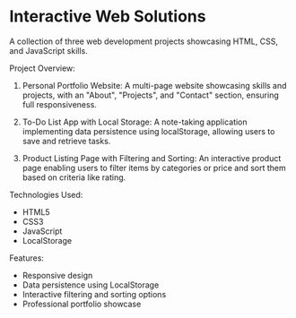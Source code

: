 # Interactive Web Solutions

A collection of three web development projects showcasing HTML, CSS, and JavaScript skills.

Project Overview:

1. Personal Portfolio Website: A multi-page website showcasing skills and projects, with an "About", "Projects", and "Contact" section, ensuring full responsiveness.

2. To-Do List App with Local Storage: A note-taking application implementing data persistence using localStorage, allowing users to save and retrieve tasks.

3. Product Listing Page with Filtering and Sorting: An interactive product page enabling users to filter items by categories or price and sort them based on criteria like rating.

Technologies Used:

- HTML5
- CSS3
- JavaScript
- LocalStorage

Features:

- Responsive design
- Data persistence using LocalStorage
- Interactive filtering and sorting options
- Professional portfolio showcase
